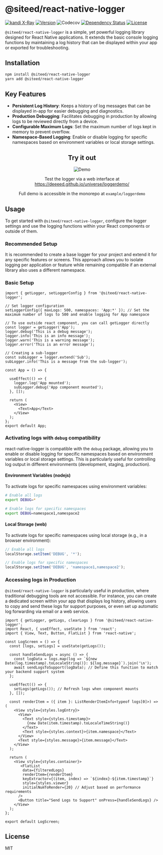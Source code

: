# @siteed/react-native-logger
[![kandi X-Ray](https://kandi.openweaver.com/badges/xray.svg)](https://kandi.openweaver.com/typescript/siteed/react-native-logger)
[![Version](https://img.shields.io/npm/v/@siteed/react-native-logger.svg)](https://www.npmjs.com/package/@siteed/react-native-logger)
![Codecov](https://codecov.io/gh/deeeed/universe/branch/main/graph/badge.svg?flag=react-native-logger)
[![Dependency Status](https://img.shields.io/npm/dt/@siteed/react-native-logger.svg)](https://www.npmjs.com/package/@siteed/react-native-logger)
[![License](https://img.shields.io/npm/l/@siteed/react-native-logger.svg)](https://www.npmjs.com/package/@siteed/react-native-logger)

`@siteed/react-native-logger` is a simple, yet powerful logging library designed for React Native applications. It extends the basic console logging functions by maintaining a log history that can be displayed within your app or exported for troubleshooting.


## Installation

```sh
npm install @siteed/react-native-logger
yarn add @siteed/react-native-logger
```

## Key Features

- **Persistent Log History**: Keeps a history of log messages that can be displayed in-app for easier debugging and diagnostics.
- **Production Debugging**: Facilitates debugging in production by allowing logs to be reviewed directly from a device.
- **Configurable Maximum Logs**: Set the maximum number of logs kept in memory to prevent overflow.
- **Namespace-Based Logging**: Enable or disable logging for specific namespaces based on environment variables or local storage settings.

<div align="center">
  <h2>Try it out</h2>
  <img src="../../docs/loggerdemo.gif" alt="Demo"/>
  <p>Test the logger via a web interface at <a href="https://deeeed.github.io/universe/loggerdemo/">https://deeeed.github.io/universe/loggerdemo/</a></p>
  <p>Full demo is accessible in the monorepo at <code>example/loggerdemo</code></p>
</div>


## Usage

To get started with `@siteed/react-native-logger`, configure the logger settings and use the logging functions within your React components or outside of them.

### Recommended Setup

It is recommended to create a base logger for your project and extend it for any specific features or screens. This approach allows you to isolate logging per application or feature while remaining compatible if an external library also uses a different namespace.

### Basic Setup

```tsx
import { getLogger, setLoggerConfig } from '@siteed/react-native-logger';

// Set logger configuration
setLoggerConfig({ maxLogs: 500, namespaces: 'App:*' }); // Set the maximum number of logs to 500 and enable logging for App namespace

// To use outside react component, you can call getLogger directly
const logger = getLogger('App');
logger.debug('This is a debug message');
logger.info('This is an info message');
logger.warn('This is a warning message');
logger.error('This is an error message');

// Creating a sub-logger
const subLogger = logger.extend('Sub');
subLogger.info('This is a message from the sub-logger');

const App = () => {

  useEffect(() => {
    logger.log('App mounted');
    subLogger.debug('App component mounted');
  }, []);

  return (
    <View>
      <Text>App</Text>
    </View>
  );
};
export default App;
```

### Activating logs with `debug` compatibility

react-native-logger is compatible with the `debug` package, allowing you to enable or disable logging for specific namespaces based on environment variables or local storage settings. This is particularly useful for controlling log output in different environments (development, staging, production).

#### Environment Variables (nodejs)

To activate logs for specific namespaces using environment variables:

```sh
# Enable all logs
export DEBUG=*

# Enable logs for specific namespaces
export DEBUG=namespace1,namespace2
```

#### Local Storage (web)

To activate logs for specific namespaces using local storage (e.g., in a browser environment):

```js
// Enable all logs
localStorage.setItem('DEBUG', '*');

// Enable logs for specific namespaces
localStorage.setItem('DEBUG', 'namespace1,namespace2');
```

### Accessing logs in Production

`@siteed/react-native-logger` is particularly useful in production, where traditional debugging tools are not accessible. For instance, you can create a dedicated screen within your app that displays log history, allowing users to copy and send these logs for support purposes, or even set up automatic log forwarding via email or a web service.

```tsx
import { getLogger, getLogs, clearLogs } from '@siteed/react-native-logger';
import React, { useEffect, useState } from 'react';
import { View, Text, Button, FlatList } from 'react-native';

const LogScreen = () => {
  const [logs, setLogs] = useState(getLogs());

  const handleSendLogs = async () => {
    const logData = logs.map(log => `${new Date(log.timestamp).toLocaleString()}: ${log.message}`).join('\n');
    await sendLogsToSupport(logData); // Define this function to match your backend support system
  };

  useEffect(() => {
    setLogs(getLogs()); // Refresh logs when component mounts
  }, []);

  const renderItem = ({ item }: ListRenderItemInfo<typeof logs[0]>) => (
    <View style={styles.logEntry}>
      <View>
        <Text style={styles.timestamp}>
          {new Date(item.timestamp).toLocaleTimeString()}
        </Text>
        <Text style={styles.context}>{item.namespace}</Text>
      </View>
      <Text style={styles.message}>{item.message}</Text>
    </View>
  );

  return (
    <View style={styles.container}>
       <FlatList
        data={filteredLogs}
        renderItem={renderItem}
        keyExtractor={(item, index) => `${index}-${item.timestamp}`}
        style={styles.viewer}
        initialNumToRender={20} // Adjust based on performance requirements
      />
      <Button title="Send Logs to Support" onPress={handleSendLogs} />
    </View>
  );
};

export default LogScreen;
```

## License

MIT
